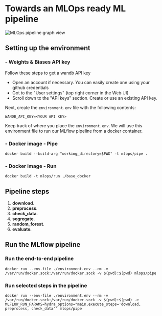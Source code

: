 # Towards an MLOps ready ML pipeline

![MLOps pipeline graph view](https://live.staticflickr.com/65535/51786424000_445a7e975a_o.jpg)

## Setting up the environment
### - Weights & Biases API key
Follow these steps to get a wandb API key
* Open an account if necessary. You can easily create one using your github credentials
* Got to the "User settings" (top right corner in the Web UI)
* Scroll down to the "API keys" section. Create or use an existing API key. 

Next, create the ```environment.env``` file with the following contents:

```WANDB_API_KEY=<YOUR API KEY>```

Keep track of where you place the ```environment.env```. We will use this environment file to run our MLflow pipeline from 
a docker container. 
### - Docker image - Pipe
```docker build --build-arg "working_directory=$PWD" -t mlops/pipe .```
### - Docker image - Run
```docker build -t mlops/run ./base_docker```



## Pipeline steps

1. **download**.
2. **preprocess**.
3. **check_data**.
4. **segregate**.
5. **random_forest**.
6. **evaluate**.


## Run the MLflow pipeline
### Run the end-to-end pipeline
```docker run --env-file ./environment.env --rm -v /var/run/docker.sock:/var/run/docker.sock -v $(pwd):$(pwd) mlops/pipe```

### Run selected steps in the pipeline
```docker run --env-file ./environment.env --rm -v /var/run/docker.sock:/var/run/docker.sock -v $(pwd):$(pwd) -e MLFLOW_RUN_PARAMS=hydra_options="main.execute_steps='download, preprocess, check_data'" mlops/pipe```
